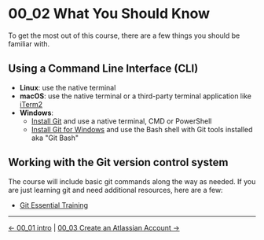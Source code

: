 # 00_02 What You Should Know
To get the most out of this course, there are a few things you should be familiar with.

## Using a Command Line Interface (CLI)
- **Linux**: use the native terminal
- **macOS**: use the native terminal or a third-party terminal application like [iTerm2](https://iterm2.com/)
- **Windows**:
    - [Install Git](https://git-scm.com/download/win) and use a native terminal, CMD or PowerShell
    - [Install Git for Windows](https://gitforwindows.org/) and use the Bash shell with Git tools installed aka "Git Bash"

## Working with the Git version control system
The course will include basic git commands along the way as needed.  If you are just learning git and need additional resources, here are a few:

- [Git Essential Training](https://www.linkedin.com/learning/git-essential-training-19417064/)

<!-- FooterStart -->
---
[← 00_01 intro](../00_01_intro/README.md) | [00_03 Create an Atlassian Account →](../00_03_create_an_atlassian_account/README.md)
<!-- FooterEnd -->
